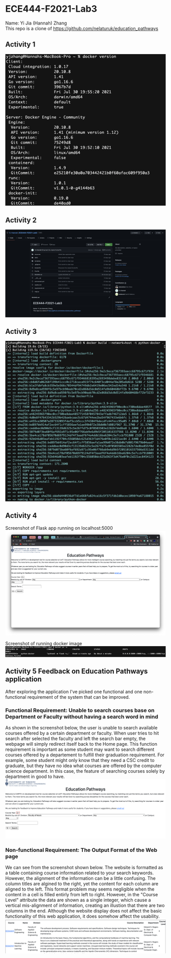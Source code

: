 # ECE444-F2021-Lab3
Name: Yi Jia (Hannah) Zhang
<br>
This repo is a clone of https://github.com/nelaturuk/education_pathways

## Activity 1
![](screenshots/activity1.png)

## Activity 2
![](screenshots/activity2.png)

## Activity 3
![](screenshots/activity3.png)

## Activity 4
Screenshot of Flask app running on localhost:5000
![](screenshots/activity4.1.png)

Screenshot of running docker image
![](screenshots/activity4.2.png)

## Activity 5 Feedback on Education Pathways application
After exploring the application I've picked one functional and one non-functional requirement of the system that can be improved.
### Functional Requirement: Unable to search courses base on Department or Faculty without having a search word in mind
As shown in the screenshot below, the user is unable to search available courses offered by a certain department or faculty. When user tries to hit search after selected the faculty and left the search bar empty, the webpage will simply redirect itself back to the Home page. This function requirement is important as some student may want to search different courses offered by a departement to fulfill their graduation requirement. For example, some student might only know that they need a CSC credit to graduate, but they have no idea what courses are offered by the computer science department. In this case, the feature of searching courses solely by department in good to have.
![](screenshots/activity5.1.png)
### Non-functional Requirement: The Output Format of the Web page
We can see from the screenshot shown below. The website is formatted as a table containing course information related to your search keywords. However, the alignment of the information can be a little confusing. The column titles are algined to the right, yet the content for each column are aligned to the left. This format problem may seems negligible when the content in a cell is filled entirly from left to right. However, in the "Course Level" attribute the data are shown as a single integer, which cause a vertical mis-alignment of information, creating an illustion that there are two columns in the end. Although the website display does not affect the basic functionality of this web application, it does somehow affect the usability.
![](screenshots/activity5.2.png)